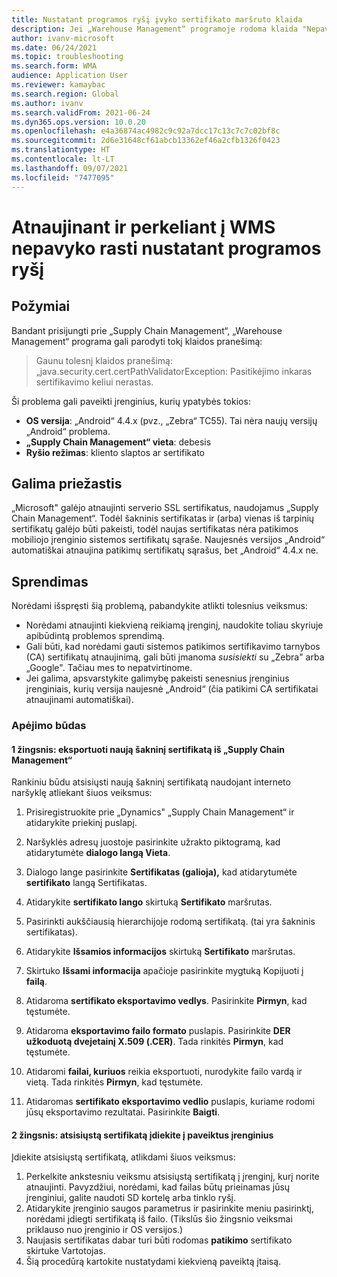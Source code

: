 ```yaml
---
title: Nustatant programos ryšį įvyko sertifikato maršruto klaida
description: Jei „Warehouse Management“ programoje rodoma klaida "Nepavyko rasti sertifikavimo maršruto patikimumo prieraišo", naudokite šį puslapį, norėdami išspręsti problemą arba dirbti su problema.
author: ivanv-microsoft
ms.date: 06/24/2021
ms.topic: troubleshooting
ms.search.form: WMA
audience: Application User
ms.reviewer: kamaybac
ms.search.region: Global
ms.author: ivanv
ms.search.validFrom: 2021-06-24
ms.dyn365.ops.version: 10.0.20
ms.openlocfilehash: e4a36874ac4982c9c92a7dcc17c13c7c7c02bf8c
ms.sourcegitcommit: 2d6e31648cf61abcb13362ef46a2cfb1326f0423
ms.translationtype: HT
ms.contentlocale: lt-LT
ms.lasthandoff: 09/07/2021
ms.locfileid: "7477095"
---
```

# <a name="trust-anchor-for-certification-path-not-found-when-setting-up-app-connection"></a>Atnaujinant ir perkeliant į WMS nepavyko rasti nustatant programos ryšį

## <a name="symptoms"></a>Požymiai

Bandant prisijungti prie „Supply Chain Management“, „Warehouse Management“ programa gali parodyti tokį klaidos pranešimą:

> Gaunu tolesnį klaidos pranešimą: „java.security.cert.certPathValidatorException: Pasitikėjimo inkaras sertifikavimo keliui nerastas.

Ši problema gali paveikti įrenginius, kurių ypatybės tokios:

- **OS versija**: „Android“ 4.4.x (pvz., „Zebra“ TC55). Tai nėra naujų versijų „Android“ problema.
- **„Supply Chain Management“ vieta**: debesis
- **Ryšio režimas**: kliento slaptos ar sertifikato

## <a name="possible-cause"></a>Galima priežastis

„Microsoft" galėjo atnaujinti serverio SSL sertifikatus, naudojamus „Supply Chain Management“. Todėl šakninis sertifikatas ir (arba) vienas iš tarpinių sertifikatų galėjo būti pakeisti, todėl naujas sertifikatas nėra patikimos mobiliojo įrenginio sistemos sertifikatų sąraše. Naujesnės versijos „Android“ automatiškai atnaujina patikimų sertifikatų sąrašus, bet „Android“ 4.4.x ne.

## <a name="resolution"></a>Sprendimas

Norėdami išspręsti šią problemą, pabandykite atlikti tolesnius veiksmus:

- Norėdami atnaujinti kiekvieną reikiamą įrenginį, naudokite toliau skyriuje apibūdintą problemos sprendimą.
- Gali būti, kad norėdami gauti sistemos patikimos sertifikavimo tarnybos (CA) sertifikatų atnaujinimą, gali būti įmanoma *susisiekti* su „Zebra" arba „Google". Tačiau mes to nepatvirtinome.
- Jei galima, apsvarstykite galimybę pakeisti senesnius įrenginius įrenginiais, kurių versija naujesnė „Android“ (čia patikimi CA sertifikatai atnaujinami automatiškai).

### <a name="workaround"></a>Apėjimo būdas

#### <a name="step-1-export-the-new-root-certificate-from-supply-chain-management"></a>1 žingsnis: eksportuoti naują šakninį sertifikatą iš „Supply Chain Management“

Rankiniu būdu atsisiųsti naują šakninį sertifikatą naudojant interneto naršyklę atliekant šiuos veiksmus:

1. Prisiregistruokite prie „Dynamics" „Supply Chain Management“ ir atidarykite priekinį puslapį.

1. Naršyklės adresų juostoje pasirinkite užrakto piktogramą, kad atidarytumėte **dialogo langą Vieta**.
1. Dialogo lange pasirinkite **Sertifikatas (galioja),** kad atidarytumėte **sertifikato** langą Sertifikatas.
1. Atidarykite **sertifikato lango** skirtuką **Sertifikato** maršrutas.
1. Pasirinkti aukščiausią hierarchijoje rodomą sertifikatą. (tai yra šakninis sertifikatas).
1. Atidarykite **Išsamios informacijos** skirtuką **Sertifikato** maršrutas.
1. Skirtuko **Išsami informacija** apačioje pasirinkite mygtuką Kopijuoti į **failą**.
1. Atidaroma **sertifikato eksportavimo vedlys**. Pasirinkite **Pirmyn**, kad tęstumėte.
1. Atidaroma **eksportavimo failo formato** puslapis. Pasirinkite **DER užkoduotą dvejetainį X.509 (.CER)**. Tada rinkitės **Pirmyn**, kad tęstumėte.
1. Atidaromi **failai, kuriuos** reikia eksportuoti, nurodykite failo vardą ir vietą. Tada rinkitės **Pirmyn**, kad tęstumėte.
1. Atidaromas **sertifikato eksportavimo vedlio** puslapis, kuriame rodomi jūsų eksportavimo rezultatai. Pasirinkite **Baigti**.

#### <a name="step-2-install-the-downloaded-certificate-onto-the-affected-devices"></a>2 žingsnis: atsisiųstą sertifikatą įdiekite į paveiktus įrenginius

Įdiekite atsisiųstą sertifikatą, atlikdami šiuos veiksmus:

1. Perkelkite ankstesniu veiksmu atsisiųstą sertifikatą į įrenginį, kurį norite atnaujinti. Pavyzdžiui, norėdami, kad failas būtų prieinamas jūsų įrenginiui, galite naudoti SD kortelę arba tinklo ryšį.
1. Atidarykite įrenginio saugos parametrus ir pasirinkite meniu pasirinktį, norėdami įdiegti sertifikatą iš failo. (Tikslūs šio žingsnio veiksmai priklauso nuo įrenginio ir OS versijos.)
1. Naujasis sertifikatas dabar turi būti rodomas **patikimo** sertifikato skirtuke Vartotojas.
1. Šią procedūrą kartokite nustatydami kiekvieną paveiktą įtaisą.
